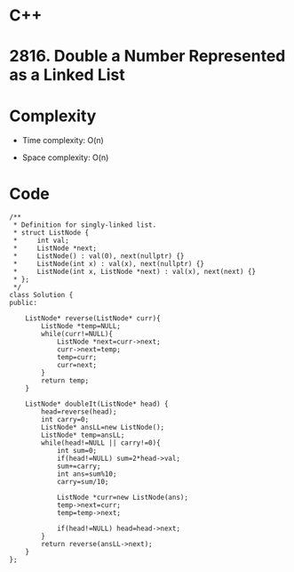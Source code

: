 # C++
<!-- Describe your approach to solving the problem. -->
# 2816. Double a Number Represented as a Linked List
# Complexity
- Time complexity: O(n)
<!-- Add your time complexity here, e.g. $$O(n)$$ -->

- Space complexity: O(n)
<!-- Add your space complexity here, e.g. $$O(n)$$ -->

# Code
```
/**
 * Definition for singly-linked list.
 * struct ListNode {
 *     int val;
 *     ListNode *next;
 *     ListNode() : val(0), next(nullptr) {}
 *     ListNode(int x) : val(x), next(nullptr) {}
 *     ListNode(int x, ListNode *next) : val(x), next(next) {}
 * };
 */
class Solution {
public:

    ListNode* reverse(ListNode* curr){
        ListNode *temp=NULL;
        while(curr!=NULL){
            ListNode *next=curr->next;
            curr->next=temp;
            temp=curr;
            curr=next;
        }
        return temp;
    }

    ListNode* doubleIt(ListNode* head) {
        head=reverse(head);
        int carry=0;
        ListNode* ansLL=new ListNode();
        ListNode* temp=ansLL;
        while(head!=NULL || carry!=0){
            int sum=0;
            if(head!=NULL) sum=2*head->val;
            sum+=carry;
            int ans=sum%10;
            carry=sum/10;

            ListNode *curr=new ListNode(ans);
            temp->next=curr;
            temp=temp->next;

            if(head!=NULL) head=head->next;
        }
        return reverse(ansLL->next);
    }
};
```
